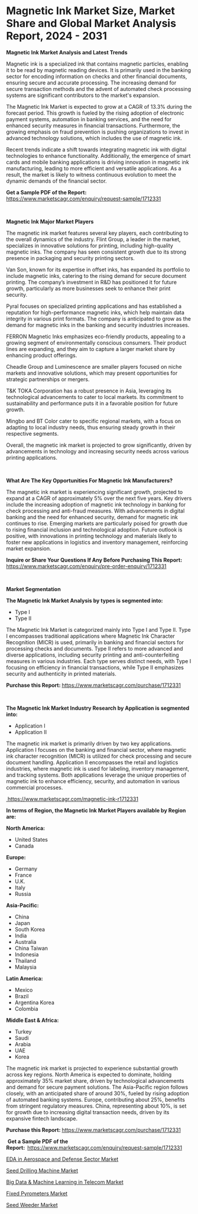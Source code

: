<p><h1>Magnetic Ink Market Size, Market Share and Global Market Analysis Report, 2024 - 2031</h1></p><p><strong>Magnetic Ink Market Analysis and Latest Trends</strong></p>
<p><p>Magnetic ink is a specialized ink that contains magnetic particles, enabling it to be read by magnetic reading devices. It is primarily used in the banking sector for encoding information on checks and other financial documents, ensuring secure and accurate processing. The increasing demand for secure transaction methods and the advent of automated check processing systems are significant contributors to the market's expansion.</p><p>The Magnetic Ink Market is expected to grow at a CAGR of 13.3% during the forecast period. This growth is fueled by the rising adoption of electronic payment systems, automation in banking services, and the need for enhanced security measures in financial transactions. Furthermore, the growing emphasis on fraud prevention is pushing organizations to invest in advanced technology solutions, which includes the use of magnetic ink.</p><p>Recent trends indicate a shift towards integrating magnetic ink with digital technologies to enhance functionality. Additionally, the emergence of smart cards and mobile banking applications is driving innovation in magnetic ink manufacturing, leading to more efficient and versatile applications. As a result, the market is likely to witness continuous evolution to meet the dynamic demands of the financial sector.</p></p>
<p><strong>Get a Sample PDF of the Report:&nbsp;</strong> <a href="https://www.marketscagr.com/enquiry/request-sample/1712331?utm_campaign=1573&utm_medium=2&utm_source=Github&utm_content=ia&utm_term=22102024&utm_id=magnetic-ink">https://www.marketscagr.com/enquiry/request-sample/1712331</a></p>
<p>&nbsp;</p>
<p><strong>Magnetic Ink Major Market Players</strong></p>
<p><p>The magnetic ink market features several key players, each contributing to the overall dynamics of the industry. Flint Group, a leader in the market, specializes in innovative solutions for printing, including high-quality magnetic inks. The company has seen consistent growth due to its strong presence in packaging and security printing sectors.</p><p>Van Son, known for its expertise in offset inks, has expanded its portfolio to include magnetic inks, catering to the rising demand for secure document printing. The company’s investment in R&D has positioned it for future growth, particularly as more businesses seek to enhance their print security.</p><p>Pyral focuses on specialized printing applications and has established a reputation for high-performance magnetic inks, which help maintain data integrity in various print formats. The company is anticipated to grow as the demand for magnetic inks in the banking and security industries increases.</p><p>FERRON Magnetic Inks emphasizes eco-friendly products, appealing to a growing segment of environmentally conscious consumers. Their product lines are expanding, and they aim to capture a larger market share by enhancing product offerings.</p><p>Cheadle Group and Luminescence are smaller players focused on niche markets and innovative solutions, which may present opportunities for strategic partnerships or mergers.</p><p>T&K TOKA Corporation has a robust presence in Asia, leveraging its technological advancements to cater to local markets. Its commitment to sustainability and performance puts it in a favorable position for future growth.</p><p>Mingbo and BT Color cater to specific regional markets, with a focus on adapting to local industry needs, thus ensuring steady growth in their respective segments.</p><p>Overall, the magnetic ink market is projected to grow significantly, driven by advancements in technology and increasing security needs across various printing applications.</p></p>
<p>&nbsp;</p>
<p><strong>What Are The Key Opportunities For Magnetic Ink Manufacturers?</strong></p>
<p><p>The magnetic ink market is experiencing significant growth, projected to expand at a CAGR of approximately 5% over the next five years. Key drivers include the increasing adoption of magnetic ink technology in banking for check processing and anti-fraud measures. With advancements in digital banking and the need for enhanced security, demand for magnetic ink continues to rise. Emerging markets are particularly poised for growth due to rising financial inclusion and technological adoption. Future outlook is positive, with innovations in printing technology and materials likely to foster new applications in logistics and inventory management, reinforcing market expansion.</p></p>
<p><strong>Inquire or Share Your Questions If Any Before Purchasing This Report:</strong> <a href="https://www.marketscagr.com/enquiry/pre-order-enquiry/1712331?utm_campaign=1573&utm_medium=2&utm_source=Github&utm_content=ia&utm_term=22102024&utm_id=magnetic-ink">https://www.marketscagr.com/enquiry/pre-order-enquiry/1712331</a></p>
<p>&nbsp;</p>
<p><strong>Market Segmentation</strong></p>
<p><strong>The Magnetic Ink Market Analysis by types is segmented into:</strong></p>
<p><ul><li>Type I</li><li>Type II</li></ul></p>
<p><p>The Magnetic Ink Market is categorized mainly into Type I and Type II. Type I encompasses traditional applications where Magnetic Ink Character Recognition (MICR) is used, primarily in banking and financial sectors for processing checks and documents. Type II refers to more advanced and diverse applications, including security printing and anti-counterfeiting measures in various industries. Each type serves distinct needs, with Type I focusing on efficiency in financial transactions, while Type II emphasizes security and authenticity in printed materials.</p></p>
<p><strong>Purchase this Report:&nbsp;</strong><a href="https://www.marketscagr.com/purchase/1712331?utm_campaign=1573&utm_medium=2&utm_source=Github&utm_content=ia&utm_term=22102024&utm_id=magnetic-ink">https://www.marketscagr.com/purchase/1712331</a></p>
<p>&nbsp;</p>
<p><strong>The Magnetic Ink Market Industry Research by Application is segmented into:</strong></p>
<p><ul><li>Application I</li><li>Application II</li></ul></p>
<p><p>The magnetic ink market is primarily driven by two key applications. Application I focuses on the banking and financial sector, where magnetic ink character recognition (MICR) is utilized for check processing and secure document handling. Application II encompasses the retail and logistics industries, where magnetic ink is used for labeling, inventory management, and tracking systems. Both applications leverage the unique properties of magnetic ink to enhance efficiency, security, and automation in various commercial processes.</p></p>
<p><a href="https://www.marketscagr.com/magnetic-ink-r1712331?utm_campaign=1573&utm_medium=2&utm_source=Github&utm_content=ia&utm_term=22102024&utm_id=magnetic-ink">&nbsp;https://www.marketscagr.com/magnetic-ink-r1712331</a></p>
<p><strong>In terms of Region, the Magnetic Ink Market Players available by Region are:</strong></p>
<p>
    <p> <strong> North America: </strong>
        <ul>
            <li>United States</li>
            <li>Canada</li>
        </ul>
        </p> 
    <p> <strong> Europe: </strong>
        <ul>
            <li>Germany</li>
            <li>France</li>
            <li>U.K.</li>
            <li>Italy</li>
            <li>Russia</li>
        </ul>
        </p> 
    <p> <strong> Asia-Pacific: </strong>
        <ul>
            <li>China</li>
            <li>Japan</li>
            <li>South Korea</li>
            <li>India</li>
            <li>Australia</li>
            <li>China Taiwan</li>
            <li>Indonesia</li>
            <li>Thailand</li>
            <li>Malaysia</li>
        </ul>
        </p> 
    <p> <strong> Latin America: </strong>
        <ul>
            <li>Mexico</li>
            <li>Brazil</li>
            <li>Argentina Korea</li>
            <li>Colombia</li>
        </ul>
        </p> 
    <p> <strong> Middle East & Africa: </strong>
        <ul>
            <li>Turkey</li>
            <li>Saudi</li>
            <li>Arabia</li>
            <li>UAE</li>
            <li>Korea</li>
        </ul>
    </p>
    </p>
<p><p>The magnetic ink market is projected to experience substantial growth across key regions. North America is expected to dominate, holding approximately 35% market share, driven by technological advancements and demand for secure payment solutions. The Asia-Pacific region follows closely, with an anticipated share of around 30%, fueled by rising adoption of automated banking systems. Europe, contributing about 25%, benefits from stringent regulatory measures. China, representing about 10%, is set for growth due to increasing digital transaction needs, driven by its expansive fintech landscape.</p></p>
<p><strong>Purchase this Report: </strong><a href="https://www.marketscagr.com/purchase/1712331?utm_campaign=1573&utm_medium=2&utm_source=Github&utm_content=ia&utm_term=22102024&utm_id=magnetic-ink">https://www.marketscagr.com/purchase/1712331</a></p>
<p>&nbsp;<strong>Get a Sample PDF of the Report:&nbsp;&nbsp;</strong><a href="https://www.marketscagr.com/enquiry/request-sample/1712331?utm_campaign=1573&utm_medium=2&utm_source=Github&utm_content=ia&utm_term=22102024&utm_id=magnetic-ink">https://www.marketscagr.com/enquiry/request-sample/1712331</a></p>
<p><strong></strong></p>
<p><p><a href="https://www.linkedin.com/pulse/strategic-roadmap-global-eda-aerospace-defense-sector-market-insights-phawf?utm_campaign=1573&utm_medium=2&utm_source=Github&utm_content=ia&utm_term=22102024&utm_id=magnetic-ink">EDA in Aerospace and Defense Sector Market</a></p><p><a href="https://issuu.com/reportprime-2/docs/seed-drilling-machine-market-size-2_f00488c3e666e3?utm_campaign=1573&utm_medium=2&utm_source=Github&utm_content=ia&utm_term=22102024&utm_id=magnetic-ink">Seed Drilling Machine Market</a></p><p><a href="https://www.linkedin.com/pulse/market-insights-global-big-data-machine-learning-telecom-forecast-oiixf?utm_campaign=1573&utm_medium=2&utm_source=Github&utm_content=ia&utm_term=22102024&utm_id=magnetic-ink">Big Data & Machine Learning in Telecom Market</a></p><p><a href="https://www.linkedin.com/pulse/global-fixed-pyrometers-market-analysis-trends-forecasts-growth-5p79f?utm_campaign=1573&utm_medium=2&utm_source=Github&utm_content=ia&utm_term=22102024&utm_id=magnetic-ink">Fixed Pyrometers Market</a></p><p><a href="https://issuu.com/reportprime-2/docs/seed-weeder-market-size-2030.pptx_bae0aadeac8cc1?utm_campaign=1573&utm_medium=2&utm_source=Github&utm_content=ia&utm_term=22102024&utm_id=magnetic-ink">Seed Weeder Market</a></p></p>